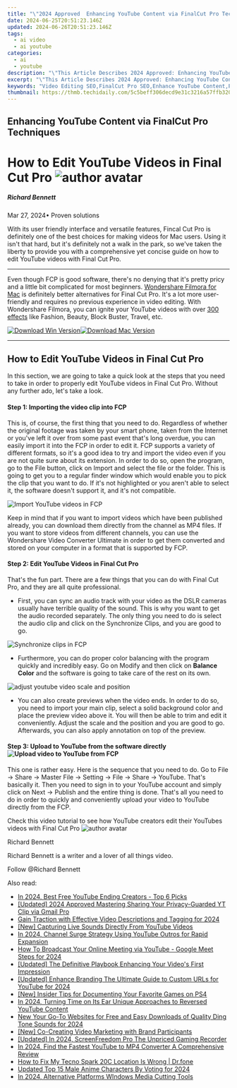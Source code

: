```yaml
---
title: "\"2024 Approved  Enhancing YouTube Content via FinalCut Pro Techniques\""
date: 2024-06-25T20:51:23.146Z
updated: 2024-06-26T20:51:23.146Z
tags:
  - ai video
  - ai youtube
categories:
  - ai
  - youtube
description: "\"This Article Describes 2024 Approved: Enhancing YouTube Content via FinalCut Pro Techniques\""
excerpt: "\"This Article Describes 2024 Approved: Enhancing YouTube Content via FinalCut Pro Techniques\""
keywords: "Video Editing SEO,FinalCut Pro SEO,Enhance YouTube Content,Professional Video Tech,Advanced Editing Tips,Optimize Video Quality,Streamlining Media Production"
thumbnail: https://thmb.techidaily.com/5c5beff306decd9e31c3216a57ffb320c5012e1719fd0426ca459ec8dc06e9a5.jpg
---
```


## Enhancing YouTube Content via FinalCut Pro Techniques

# How to Edit YouTube Videos in Final Cut Pro ![author avatar](https://images.wondershare.com/filmora/article-images/richard-bennett.jpg)

##### Richard Bennett

 Mar 27, 2024• Proven solutions

With its user friendly interface and versatile features, Fincal Cut Pro is definitely one of the best choices for making videos for Mac users. Using it isn't that hard, but it's definitely not a walk in the park, so we've taken the liberty to provide you with a comprehensive yet concise guide on how to edit YouTube videos with Final Cut Pro.

---

Even though FCP is good software, there's no denying that it's pretty pricy and a little bit complicated for most beginners. [Wondershare Filmora for Mac](https://tools.techidaily.com/wondershare/filmora/download/) is definitely better alternatives for Final Cut Pro. It's a lot more user-friendly and requires no previous experience in video editing. With Wondershare Filmora, you can ignite your YouTube videos with over [300 effects](https://tools.techidaily.com/wondershare/filmora/download/) like Fashion, Beauty, Block Buster, Travel, etc.

[![Download Win Version](https://images.wondershare.com/filmora/guide/download-btn-win.jpg)](https://tools.techidaily.com/wondershare/filmora/download/)[![Download Mac Version](https://images.wondershare.com/filmora/guide/download-btn-mac.jpg)](https://tools.techidaily.com/wondershare/filmora/download/)

---

## How to Edit YouTube Videos in Final Cut Pro

In this section, we are going to take a quick look at the steps that you need to take in order to properly edit YouTube videos in Final Cut Pro. Without any further ado, let's take a look.

#### Step 1: Importing the video clip into FCP

This is, of course, the first thing that you need to do. Regardless of whether the original footage was taken by your smart phone, taken from the Internet or you've left it over from some past event that's long overdue, you can easily import it into the FCP in order to edit it. FCP supports a variety of different formats, so it's a good idea to try and import the video even if you are not quite sure about its extension. In order to do so, open the program, go to the File button, click on Import and select the file or the folder. This is going to get you to a regular finder window which would enable you to pick the clip that you want to do. If it's not highlighted or you aren't able to select it, the software doesn't support it, and it's not compatible.

![Import YouTube videos in FCP](https://images.wondershare.com/filmora/article-images/import-files-in-fcp.jpg)

Keep in mind that if you want to import videos which have been published already, you can download them directly from the channel as MP4 files. If you want to store videos from different channels, you can use the Wondershare Video Converter Ultimate in order to get them converted and stored on your computer in a format that is supported by FCP.

#### Step 2: Edit YouTube Videos in Final Cut Pro

That's the fun part. There are a few things that you can do with Final Cut Pro, and they are all quite professional.

* First, you can sync an audio track with your video as the DSLR cameras usually have terrible quality of the sound. This is why you want to get the audio recorded separately. The only thing you need to do is select the audio clip and click on the Synchronize Clips, and you are good to go.

![Synchronize clips in FCP](https://images.wondershare.com/filmora/article-images/sychronize-audio-clips-in-fcp.jpg)

* Furthermore, you can do proper color balancing with the program quickly and incredibly easy. Go on Modify and then click on **Balance Color** and the software is going to take care of the rest on its own.

![adjust youtube video scale and position](https://images.wondershare.com/filmora/article-images/flip-clips-in-fcp-2.png)

* You can also create previews when the video ends. In order to do so, you need to import your main clip, select a solid background color and place the preview video above it. You will then be able to trim and edit it conveniently. Adjust the scale and the position and you are good to go. Afterwards, you can also apply annotation on top of the preview.

#### Step 3: Upload to YouTube from the software directly ![Upload video to YouTube from FCP](https://images.wondershare.com/filmora/article-images/upload-to-youtube-from-fcp.jpg)

This one is rather easy. Here is the sequence that you need to do. Go to File -> Share -> Master File -> Setting -> File -> Share -> YouTube. That's basically it. Then you need to sign in to your YouTube account and simply click on Next -> Publish and the entire thing is done. That's all you need to do in order to quickly and conveniently upload your video to YouTube directly from the FCP.

Check this video tutorial to see how YouTube creators edit their YouTubes videos with Final Cut Pro ![author avatar](https://images.wondershare.com/filmora/article-images/richard-bennett.jpg)

Richard Bennett

Richard Bennett is a writer and a lover of all things video.

Follow @Richard Bennett


<ins class="adsbygoogle"
     style="display:block"
     data-ad-format="autorelaxed"
     data-ad-client="ca-pub-7571918770474297"
     data-ad-slot="1223367746"></ins>



<ins class="adsbygoogle"
     style="display:block"
     data-ad-client="ca-pub-7571918770474297"
     data-ad-slot="8358498916"
     data-ad-format="auto"
     data-full-width-responsive="true"></ins>

<span class="atpl-alsoreadstyle">Also read:</span>
<div><ul>
<li><a href="https://youtube-blog.techidaily.com/24-best-free-youtube-ending-creators-top-6-picks/"><u>In 2024, Best Free YouTube Ending Creators - Top 6 Picks</u></a></li>
<li><a href="https://youtube-blog.techidaily.com/ed-2024-approved-mastering-sharing-your-privacy-guarded-yt-clip-via-gmail-pro/"><u>[Updated] 2024 Approved  Mastering  Sharing Your Privacy-Guarded YT Clip via Gmail Pro</u></a></li>
<li><a href="https://youtube-blog.techidaily.com/traction-with-effective-video-descriptions-and-tagging-for-2024/"><u>Gain Traction with Effective Video Descriptions and Tagging for 2024</u></a></li>
<li><a href="https://youtube-blog.techidaily.com/apturing-live-sounds-directly-from-youtube-videos/"><u>[New] Capturing Live Sounds Directly From YouTube Videos</u></a></li>
<li><a href="https://youtube-blog.techidaily.com/24-channel-surge-strategy-using-youtube-outros-for-rapid-expansion/"><u>In 2024, Channel Surge Strategy  Using YouTube Outros for Rapid Expansion</u></a></li>
<li><a href="https://youtube-blog.techidaily.com/o-broadcast-your-online-meeting-via-youtube-google-meet-steps-for-2024/"><u>How To Broadcast Your Online Meeting via YouTube - Google Meet Steps for 2024</u></a></li>
<li><a href="https://youtube-blog.techidaily.com/ed-the-definitive-playbook-enhancing-your-videos-first-impression/"><u>[Updated] The Definitive Playbook  Enhancing Your Video's First Impression</u></a></li>
<li><a href="https://youtube-blog.techidaily.com/ed-enhance-branding-the-ultimate-guide-to-custom-urls-for-youtube-for-2024/"><u>[Updated] Enhance Branding  The Ultimate Guide to Custom URLs for YouTube for 2024</u></a></li>
<li><a href="https://screen-capture.techidaily.com/new-insider-tips-for-documenting-your-favorite-games-on-ps4/"><u>[New] Insider Tips for Documenting Your Favorite Games on PS4</u></a></li>
<li><a href="https://youtube-lab.techidaily.com/24-turning-time-on-its-ear-unique-approaches-to-reversed-youtube-content/"><u>In 2024, Turning Time on Its Ear  Unique Approaches to Reversed YouTube Content</u></a></li>
<li><a href="https://sound-optimizing.techidaily.com/new-your-go-to-websites-for-free-and-easy-downloads-of-quality-ding-tone-sounds-for-2024/"><u>New Your Go-To Websites for Free and Easy Downloads of Quality Ding Tone Sounds for 2024</u></a></li>
<li><a href="https://extra-hints.techidaily.com/new-co-creating-video-marketing-with-brand-participants/"><u>[New] Co-Creating Video Marketing with Brand Participants</u></a></li>
<li><a href="https://screen-activity-recording.techidaily.com/updated-in-2024-screenfreedom-pro-the-unpriced-gaming-recorder/"><u>[Updated] In 2024, ScreenFreedom Pro  The Unpriced Gaming Recorder</u></a></li>
<li><a href="https://smart-video-creator.techidaily.com/in-2024-find-the-fastest-youtube-to-mp4-converter-a-comprehensive-review/"><u>In 2024, Find the Fastest YouTube to MP4 Converter A Comprehensive Review</u></a></li>
<li><a href="https://fake-location.techidaily.com/how-to-fix-my-tecno-spark-20c-location-is-wrong-drfone-by-drfone-virtual-android/"><u>How to Fix My Tecno Spark 20C Location Is Wrong | Dr.fone</u></a></li>
<li><a href="https://animation-videos.techidaily.com/updated-top-15-male-anime-characters-by-voting-for-2024/"><u>Updated Top 15 Male Anime Characters By Voting for 2024</u></a></li>
<li><a href="https://extra-tips.techidaily.com/in-2024-alternative-platforms-windows-media-cutting-tools/"><u>In 2024, Alternative Platforms  WIndows Media Cutting Tools</u></a></li>
</ul></div>
